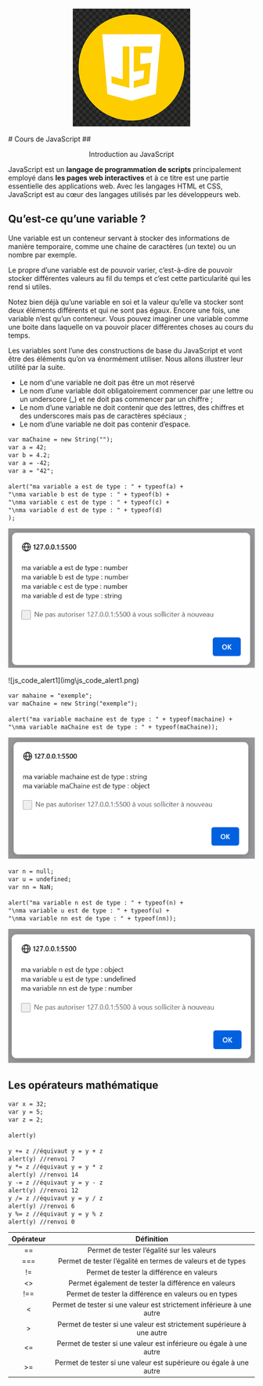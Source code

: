 <p align="center"><img src="img/js_logo.png"></img></p>
# Cours de JavaScript
## <p align="center"> Introduction au JavaScript</p>

JavaScript est un **langage de programmation de scripts** principalement employé dans **les pages web interactives** et à ce titre est une partie essentielle des applications web. Avec les langages HTML et CSS, JavaScript est au cœur des langages utilisés par les développeurs web.

## Qu’est-ce qu’une variable ?

Une variable est un conteneur servant à stocker des informations de manière temporaire, comme une chaine de caractères (un texte) ou un nombre par exemple.

Le propre d’une variable est de pouvoir varier, c’est-à-dire de pouvoir stocker différentes valeurs au fil du temps et c’est cette particularité qui les rend si utiles.

Notez bien déjà qu’une variable en soi et la valeur qu’elle va stocker sont deux éléments différents et qui ne sont pas égaux. Encore une fois, une variable n’est qu’un conteneur. Vous pouvez imaginer une variable comme une boite dans laquelle on va pouvoir placer différentes choses au cours du temps.

Les variables sont l’une des constructions de base du JavaScript et vont être des éléments qu’on va énormément utiliser. Nous allons illustrer leur utilité par la suite.


- Le nom d'une variable ne doit pas être un mot réservé
- Le nom d’une variable doit obligatoirement commencer par une lettre ou un underscore (_) et ne doit pas commencer par un chiffre ;
- Le nom d’une variable ne doit contenir que des lettres, des chiffres et des underscores mais pas de caractères spéciaux ;
- Le nom d’une variable ne doit pas contenir d’espace.

``` 
var maChaine = new String("");
var a = 42;
var b = 4.2;
var a = -42;
var a = "42";

alert("ma variable a est de type : " + typeof(a) +
"\nma variable b est de type : " + typeof(b) +
"\nma variable c est de type : " + typeof(c) +
"\nma variable d est de type : " + typeof(d)
);
```
<p align="center"><img src="img/js_code_alert1.png"></img></p>
![js_code_alert1](img\js_code_alert1.png)

``` 
var mahaine = "exemple";
var maChaine = new String("exemple");

alert("ma variable machaine est de type : " + typeof(machaine) +
"\nma variable maChaine est de type : " + typeof(maChaine));
```

<p align="center"><img src="img/js_code_alert2.png"></img></p>

``` 
var n = null;
var u = undefined;
var nn = NaN;

alert("ma variable n est de type : " + typeof(n) +
"\nma variable u est de type : " + typeof(u) +
"\nma variable nn est de type : " + typeof(nn));
```

<p align="center"><img src="img\js_code_alert3.png"></img></p>

## Les opérateurs mathématique

```
var x = 32;
var y = 5;
var z = 2;

alert(y)

y += z //équivaut y = y + z
alert(y) //renvoi 7
y *= z //équivaut y = y * z
alert(y) //renvoi 14
y -= z //équivaut y = y - z
alert(y) //renvoi 12
y /= z //équivaut y = y / z
alert(y) //renvoi 6
y %= z //équivaut y = y % z
alert(y) //renvoi 0
```


| Opérateur | Définition |
|:---------:|:----------:|
| ==        | Permet de tester l’égalité sur les valeurs |
| ===	| Permet de tester l’égalité en termes de valeurs et de types |
| !=	| Permet de tester la différence en valeurs |
| <>	| Permet également de tester la différence en valeurs|
| !==	| Permet de tester la différence en valeurs ou en types |
| <	| Permet de tester si une valeur est strictement inférieure à une autre | 
| >	 | Permet de tester si une valeur est strictement supérieure à une autre |
| <=	| Permet de tester si une valeur est inférieure ou égale à une autre |
 |>=	| Permet de tester si une valeur est supérieure ou égale à une autre |